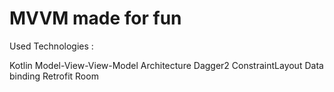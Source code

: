 # MVVM made for fun

Used Technologies :

Kotlin
Model-View-View-Model Architecture 
Dagger2
ConstraintLayout
Data binding
Retrofit
Room
